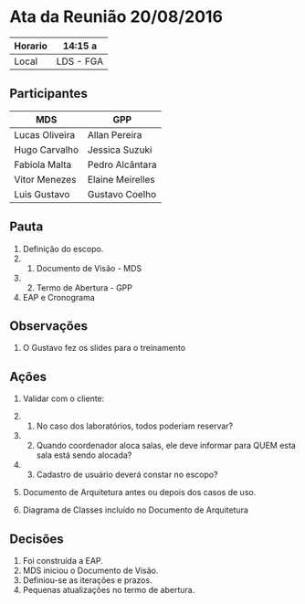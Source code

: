 # Ata da Reunião 20/08/2016


Horario | 14:15 a    |
---------|-----------------|
Local   | LDS - FGA |

## Participantes

MDS | GPP   |
---------|-----------------|
Lucas Oliveira |Allan Pereira |
Hugo Carvalho |Jessica Suzuki |
Fabíola Malta |Pedro Alcântara |
Vitor Menezes |Elaine Meirelles  |
Luis Gustavo |Gustavo Coelho |

## Pauta

1. Definição do escopo.
1. 1. Documento de Visão - MDS
1. 2. Termo de Abertura - GPP
2. EAP e Cronograma

## Observações

1. O Gustavo fez os slides para o treinamento

## Ações
1. Validar com o cliente:
1. 1. No caso dos laboratórios, todos poderiam reservar?
1. 2. Quando coordenador aloca salas, ele deve informar para QUEM esta sala está sendo alocada?
1. 3. Cadastro de usuário deverá constar no escopo?

2. Documento de Arquitetura antes ou depois dos casos de uso.
3. Diagrama de Classes incluído no Documento de Arquitetura

## Decisões

1. Foi construída a EAP.
2. MDS iniciou o Documento de Visão.
3. Definiou-se as iterações e prazos.
4. Pequenas atualizações no termo de abertura.

